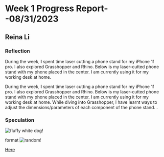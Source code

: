 # Week 1 Progress Report- -08/31/2023

## Reina Li

### Reflection
During the week, I spent time laser cutting a phone stand for my iPhone 11 pro. I also explored Grasshopper and Rhino. Below is my laser-cutted phone stand with my phone placed in the center. I am currently using it for my working desk at home.

During the week, I spent time laser cutting a phone stand for my iPhone 11 pro. I also explored Grasshopper and Rhino. Below is my laser-cutted phone stand with my phone placed in the center. I am currently using it for my working desk at home. While diving into Grasshopper, I have learnt ways to adjust the dimensions/parameters of each component of the phone stand. .  

### Speculation
![fluffy white dog](https://hips.hearstapps.com/hmg-prod/images/small-white-dog-breeds-cover-1560293099.jpg)!

format
![random](https://github.com/Berkeley-MDes/tdf-fa23-reinali/blob/main/weekly-reports/000009460002.jpg)!

[Here](https://docs.google.com/document/d/1uIl2xj9u5BiCTGg8XqEVe6quBKBqfSCKMY8X8kfJCpU/edit) 
